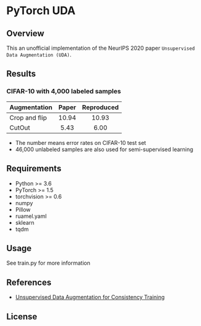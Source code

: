 # PyTorch UDA

## Overview

This an unofficial implementation of the NeurIPS 2020 paper ```Unsupervised Data Augmentation (UDA)```.

## Results

### CIFAR-10 with 4,000 labeled samples

Augmentation     | Paper        | Reproduced   |
---------------- | :----------: | :----------: |
Crop and flip    | 10.94        | 10.93        |
CutOut           | 5.43         | 6.00         |

* The number means error rates on CIFAR-10 test set
* 46,000 unlabeled samples are also used for semi-supervised learning

## Requirements

* Python >= 3.6
* PyTorch >= 1.5
* torchvision >= 0.6
* numpy
* Pillow
* ruamel.yaml
* sklearn
* tqdm

## Usage

See train.py for more information

## References

- [Unsupervised Data Augmentation for Consistency Training](https://arxiv.org/abs/1904.12848)

## License

